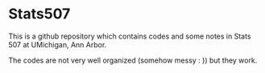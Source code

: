 # Stats507
This is a github repository which contains codes and some notes in Stats 507 at UMichigan, Ann Arbor.

The codes are not very well organized (somehow messy : )) but they work.
